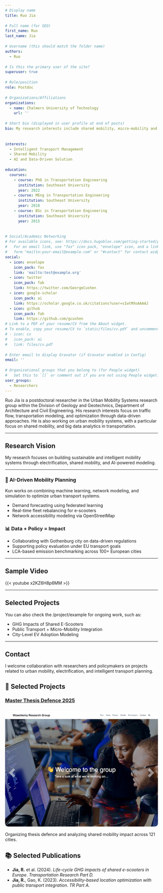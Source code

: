 ```yaml
---
# Display name
title: Ruo Jia

# Full name (for SEO)
first_name: Ruo
last_name: Jia

# Username (this should match the folder name)
authors:
  - Ruo

# Is this the primary user of the site?
superuser: true

# Role/position
role: Postdoc

# Organizations/Affiliations
organizations:
  - name: Chalmers University of Technology
    url: ''

# Short bio (displayed in user profile at end of posts)
bio: My research interests include shared mobility, micro-mobility and AI in transportation.


interests:
  - Intelligent Transport Management
  - Shared Mobility
  - AI and Data-Driven Solution

education:
  courses:
    - course: PhD in Transportation Engineering
      institution: Southeast University
      year: 2022
    - course: MEng in Transportation Engineering
      institution: Southeast University
      year: 2018
    - course: BSc in Transportation Engineering
      institution: Southeast University
      year: 2015


# Social/Academic Networking
# For available icons, see: https://docs.hugoblox.com/getting-started/page-builder/#icons
#   For an email link, use "fas" icon pack, "envelope" icon, and a link in the
#   form "mailto:your-email@example.com" or "#contact" for contact widget.
social:
  - icon: envelope
    icon_pack: fas
    link: 'mailto:test@example.org'
  - icon: twitter
    icon_pack: fab
    link: https://twitter.com/GeorgeCushen
  - icon: google-scholar
    icon_pack: ai
    link: https://scholar.google.co.uk/citations?user=sIwtMXoAAAAJ
  - icon: github
    icon_pack: fab
    link: https://github.com/gcushen
# Link to a PDF of your resume/CV from the About widget.
# To enable, copy your resume/CV to `static/files/cv.pdf` and uncomment the lines below.
# - icon: cv
#   icon_pack: ai
#   link: files/cv.pdf

# Enter email to display Gravatar (if Gravatar enabled in Config)
email: ''

# Organizational groups that you belong to (for People widget)
#   Set this to `[]` or comment out if you are not using People widget.
user_groups:
  - Researchers
---
```


Ruo Jia is a postdoctoral researcher in the Urban Mobility Systems research group within the Division of Geology and Geotechnics, Department of Architecture and Civil Engineering. His research interests focus on traffic flow, transportation modeling, and optimization through data-driven approaches. He is also working on urban mobility systems, with a particular focus on shared mobility, and big data analytics in transportation.



---



## Research Vision

My research focuses on building sustainable and intelligent mobility systems through electrification, shared mobility, and AI-powered modeling.


---



### 🧠 AI-Driven Mobility Planning

Kun works on combining machine learning, network modeling, and simulation to optimize urban transport systems.

- Demand forecasting using federated learning  
- Real-time fleet rebalancing for e-scooters  
- Network accessibility modeling via OpenStreetMap

### 📊 Data + Policy = Impact

- Collaborating with Gothenburg city on data-driven regulations  
- Supporting policy evaluation under EU transport goals  
- LCA-based emission benchmarking across 100+ European cities


---

## Sample Video

{{< youtube x2KZ6H8p6MM >}}

---

## Selected Projects

You can also check the /project/example for ongoing work, such as:

- GHG Impacts of Shared E-Scooters  
- Public Transport + Micro-Mobility Integration  
- City-Level EV Adoption Modeling

---

## Contact

I welcome collaboration with researchers and policymakers on projects related to urban mobility, electrification, and intelligent transport planning.

## 📂 Selected Projects

### [Master Thesis Defence 2025](/content/project/example)

<img src="./preview.png" alt="project image" style="max-width: 100%; border-radius: 10px; margin-top: 10px;"/>

Organizing thesis defence and analyzing shared mobility impact across 121 cities.


## 📚 Selected Publications

- **Jia, R.** et al. (2024). *Life-cycle GHG impacts of shared e-scooters in Europe*. _Transportation Research Part D._
- **Jia, R.**, Gao, K. (2023). *Accessibility-based location optimization with public transport integration*. _TR Part A._
